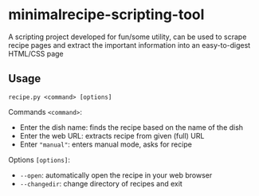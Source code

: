 # minimalrecipe-scripting-tool
A scripting project developed for fun/some utility, can be used to scrape recipe pages and extract the important information into an easy-to-digest HTML/CSS page

## Usage
  ```recipe.py <command> [options]```

Commands ```<command>```:
- Enter the dish name: finds the recipe based on the name of the dish
- Enter the web URL: extracts recipe from given (full) URL
- Enter ```"manual"```: enters manual mode, asks for recipe

Options ```[options]```:
- ```--open```: automatically open the recipe in your web browser
- ```--changedir```: change directory of recipes and exit
